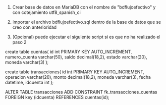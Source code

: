 1. Crear base de datos en MariaDB con el nombre de "bdflujoefectivo" y con cotejamiento utf8_spanish_ci

2. Importar el archivo bdflujoefectivo.sql dentro de la base de datos que se creo con anterioridad

3. (Opcional) puede ejecutar el siguiente script si es que no ha realizado el paso 2

create table cuentas(
	id int PRIMARY KEY AUTO_INCREMENT,
    numero_cuenta varchar(50),
    saldo decimal(18,2),
    estado varchar(20),
    moneda varchar(3)
);

create table transacciones(
	id int PRIMARY KEY AUTO_INCREMENT,
    operacion varchar(20),
    monto decimal(18,2),
	moneda varchar(3),
    fecha datetime,
    idcuenta int
);

ALTER TABLE transacciones
ADD CONSTRAINT fk_transacciones_cuentas
FOREIGN key (idcuenta) REFERENCES cuentas(id);